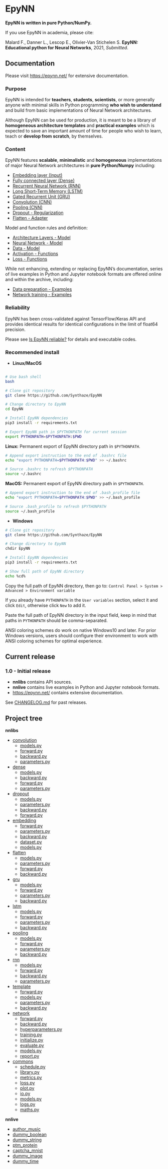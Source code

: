 # EpyNN

**EpyNN is written in pure Python/NumPy.**

If you use EpyNN in academia, please cite:

Malard F., Danner L., Lescop E., Olivier-Van Stichelen S. **EpyNN: Educational python for Neural Networks**, 2021, *Submitted*.

## Documentation

Please visit https://epynn.net/ for extensive documentation.

### Purpose

EpyNN is intended for **teachers**, **students**, **scientists**, or more generally anyone with minimal skills in Python programming **who wish to understand** and build from basic implementations of Neural Network architectures.

Although EpyNN can be used for production, it is meant to be a library of **homogeneous architecture templates** and **practical examples** which is expected to save an important amount of time for people who wish to learn, teach or **develop from scratch**, by themselves.

### Content

EpyNN features **scalable**, **minimalistic** and **homogeneous** implementations of major Neural Network architectures in **pure Python/Numpy** including:

* [Embedding layer (Input)](https://epynn.net/Embedding.html)
* [Fully connected layer (Dense)](https://epynn.net/Dense.html)
* [Recurrent Neural Network (RNN)](https://epynn.net/RNN.html)
* [Long Short-Term Memory (LSTM)](https://epynn.net/LSTM.html)
* [Gated Recurrent Unit (GRU)](https://epynn.net/GRU.html)
* [Convolution (CNN)](https://epynn.net/Convolution.html)
* [Pooling (CNN)](https://epynn.net/Pooling.html)
* [Dropout - Regularization](https://epynn.net/Dropout.html)
* [Flatten - Adapter](https://epynn.net/Flatten.html)

Model and function rules and definition:

* [Architecture Layers - Model](https://epynn.net/EpyNN_Model.html)
* [Neural Network - Model](https://epynn.net/Layer_Model.html)
* [Data - Model](https://epynn.net/Data_Model.html)
* [Activation - Functions](https://epynn.net/activation.html)
* [Loss - Functions](https://epynn.net/loss.html)

While not enhancing, extending or replacing EpyNN’s documentation, series of live examples in Python and Jupyter notebook formats are offered online and within the archive, including:

* [Data preparation - Examples](https://epynn.net/data_examples.html)
* [Network training - Examples](https://epynn.net/run_examples.html)

### Reliability

EpyNN has been cross-validated against TensorFlow/Keras API and provides identical results for identical configurations in the limit of float64 precision.

Please see [Is EpyNN reliable?](https://epynn.net/index.html#is-epynn-reliable) for details and executable codes.

### Recommended install

* **Linux/MacOS**

```bash

# Use bash shell
bash

# Clone git repository
git clone https://github.com/Synthaze/EpyNN

# Change directory to EpyNN
cd EpyNN

# Install EpyNN dependencies
pip3 install -r requirements.txt

# Export EpyNN path in $PYTHONPATH for current session
export PYTHONPATH=$PYTHONPATH:$PWD

```

**Linux:** Permanent export of EpyNN directory path in ```$PYTHONPATH```.

```bash
# Append export instruction to the end of .bashrc file
echo "export PYTHONPATH=$PYTHONPATH:$PWD" >> ~/.bashrc

# Source .bashrc to refresh $PYTHONPATH
source ~/.bashrc
```

**MacOS:** Permanent export of EpyNN directory path in ```$PYTHONPATH```.

```bash
# Append export instruction to the end of .bash_profile file
echo "export PYTHONPATH=$PYTHONPATH:$PWD" >> ~/.bash_profile

# Source .bash_profile to refresh $PYTHONPATH
source ~/.bash_profile
```

* **Windows**

```bash
# Clone git repository
git clone https://github.com/Synthaze/EpyNN

# Change directory to EpyNN
chdir EpyNN

# Install EpyNN dependencies
pip3 install -r requirements.txt

# Show full path of EpyNN directory
echo %cd%
```

Copy the full path of EpyNN directory, then go to:
``Control Panel > System > Advanced > Environment variable``

If you already have ``PYTHONPATH`` in the ``User variables`` section, select it and click ``Edit``, otherwise click ``New`` to add it.

Paste the full path of EpyNN directory in the input field, keep in mind that paths in ``PYTHONPATH`` should be comma-separated.

ANSI coloring schemes do work on native Windows10 and later. For prior Windows versions, users should configure their environment to work with ANSI coloring schemes for optimal experience.

## Current release

### 1.0 - Initial release

* **nnlibs** contains API sources.
* **nnlive** contains live examples in Python and Jupyter notebook formats.
* https://epynn.net/ contains extensive documentation.

See [CHANGELOG.md](CHANGELOG.md) for past releases.


## Project tree

**nnlibs**
 * [convolution](nnlibs/convolution)
   * [models.py](nnlibs/convolution/models.py)
   * [forward.py](nnlibs/convolution/forward.py)
   * [backward.py](nnlibs/convolution/backward.py)
   * [parameters.py](nnlibs/convolution/parameters.py)
 * [dense](nnlibs/dense)
   * [models.py](nnlibs/dense/models.py)
   * [backward.py](nnlibs/dense/backward.py)
   * [forward.py](nnlibs/dense/forward.py)
   * [parameters.py](nnlibs/dense/parameters.py)
 * [dropout](nnlibs/dropout)
   * [models.py](nnlibs/dropout/models.py)
   * [parameters.py](nnlibs/dropout/parameters.py)
   * [backward.py](nnlibs/dropout/backward.py)
   * [forward.py](nnlibs/dropout/forward.py)
 * [embedding](nnlibs/embedding)
   * [forward.py](nnlibs/embedding/forward.py)
   * [parameters.py](nnlibs/embedding/parameters.py)
   * [backward.py](nnlibs/embedding/backward.py)
   * [dataset.py](nnlibs/embedding/dataset.py)
   * [models.py](nnlibs/embedding/models.py)
 * [flatten](nnlibs/flatten)
   * [models.py](nnlibs/flatten/models.py)
   * [parameters.py](nnlibs/flatten/parameters.py)
   * [forward.py](nnlibs/flatten/forward.py)
   * [backward.py](nnlibs/flatten/backward.py)
 * [gru](nnlibs/gru)
   * [models.py](nnlibs/gru/models.py)
   * [forward.py](nnlibs/gru/forward.py)
   * [parameters.py](nnlibs/gru/parameters.py)
   * [backward.py](nnlibs/gru/backward.py)
 * [lstm](nnlibs/lstm)
   * [models.py](nnlibs/lstm/models.py)
   * [forward.py](nnlibs/lstm/forward.py)
   * [parameters.py](nnlibs/lstm/parameters.py)
   * [backward.py](nnlibs/lstm/backward.py)
 * [pooling](nnlibs/pooling)
   * [models.py](nnlibs/pooling/models.py)
   * [forward.py](nnlibs/pooling/forward.py)
   * [parameters.py](nnlibs/pooling/parameters.py)
   * [backward.py](nnlibs/pooling/backward.py)
 * [rnn](nnlibs/rnn)
   * [models.py](nnlibs/rnn/models.py)
   * [forward.py](nnlibs/rnn/forward.py)
   * [backward.py](nnlibs/rnn/backward.py)
   * [parameters.py](nnlibs/rnn/parameters.py)
 * [template](nnlibs/template)
     * [forward.py](nnlibs/template/forward.py)
     * [models.py](nnlibs/template/models.py)
     * [parameters.py](nnlibs/template/parameters.py)
     * [backward.py](nnlibs/template/backward.py)
 * [network](nnlibs/network)
   * [forward.py](nnlibs/network/forward.py)
   * [backward.py](nnlibs/network/backward.py)
   * [hyperparameters.py](nnlibs/network/hyperparameters.py)
   * [training.py](nnlibs/network/training.py)
   * [initialize.py](nnlibs/network/initialize.py)
   * [evaluate.py](nnlibs/network/evaluate.py)
   * [models.py](nnlibs/network/models.py)
   * [report.py](nnlibs/network/report.py)
 * [commons](nnlibs/commons)
   * [schedule.py](nnlibs/commons/schedule.py)
   * [library.py](nnlibs/commons/library.py)
   * [metrics.py](nnlibs/commons/metrics.py)
   * [loss.py](nnlibs/commons/loss.py)
   * [plot.py](nnlibs/commons/plot.py)
   * [io.py](nnlibs/commons/io.py)
   * [models.py](nnlibs/commons/models.py)
   * [logs.py](nnlibs/commons/logs.py)
   * [maths.py](nnlibs/commons/maths.py)

**nnlive**
 * [author_music](nnlive/author_music)
 * [dummy_boolean](nnlive/dummy_boolean)
 * [dummy_string](nnlive/dummy_string)
 * [ptm_protein](nnlive/ptm_protein)
 * [captcha_mnist](nnlive/captcha_mnist)
 * [dummy_image](nnlive/dummy_image)
 * [dummy_time](nnlive/dummy_time)
